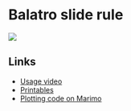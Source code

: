 # Balatro slide rule

[![](https://img.youtube.com/vi/85sJeg3v7Jg/0.jpg)](https://www.youtube.com/watch?v=85sJeg3v7Jg)

## Links
- [Usage video](https://www.youtube.com/watch?v=85sJeg3v7Jg)
- [Printables](https://printables.com/model/1026662-jimbos-rotary-slide-rule-calculator-for-balatro)
- [Plotting code on Marimo](https://marimo.app/#code/JYWwDg9gTgLgBCAhlUEBQaD6mDmBTAOzykRjwBNMB3YGACzgF44AiABgDoAODgJgGYAtOTwA3AGws0iMGCYJkqDgEFZACgCUGNAAEZYDgGM8AGxNoRAMzjY1ICBoBcaOK4QQOIcmpdu-UFkDfP1cAYjgAJQgYZABPOABnE2AROCgAVxM8DBC3UPCAbQBVBMR8OFEUvAgAXTU6GBgwBMcAelaqTo5YiHSYdIAjPCMIEA7SQzoAflFGLgBWBIApPBx+UQB2JZwNABo4AoBxWjpBuoamlvacE8GRsZxDKFaBxBNSKAhBJKrBDKytMEQgUAIQFc6NZptVqgHDdXr9Ib3VqVVoLZardZbHCtTgAKzAOwhl2hnSo8L6g2GhlG4xgkxmc0WKzWm22gNyrkEkWicTgJggOEU9BAwEMiUMbzwcBo9Dg9CgeGlEEMMVEeAScEs0AQmRgwDAJliwAIODgBHSICGUE1QxgVCVBDgbDYAEY4IgCOQ4ABOP0cOBA3LcgCSaTwbyN-OAAGtpfRpUIVWrpSIEsAcE6hpL0glpT10nBJU76CaY3ATfLiCBNRBrCwIEQErsWKx6L1Sl7m62dSxRWZgI2Eq2RGBCOQTWbG4laOlSIOCEGQtyAMJvQyZefTqgkZoez7pL37UygE3z02sOuWb6SrKt28b9766dgT4DLI1uB16NEZCJZKpP8GpLlycAACp0MAmoENEeADBAEDlqU6qaiaRBQBwYDkNYnregixCYdhIFwNyADyY5OpWyiWJYJq0PEAAiGoZuhx4AB5gLhiQwJ8cbNgocaJOkirynQxB4AA5NBECJKY14mmQNp4Kqk5wPgox4DxsT7FxeAcdA8AwDJADKABqhzEWRFGidKioJHqqm0VkqFOgAYrmC5wPw4icHAJTxmJRaEIprAABqtkZHrJJmHDEYEUh+Fo-iacJi4YHoshGKY5hWDYmBqJ6MExGQ+z2PsBBgPsCL7IaMA1YqYCYIgbH7AkMSwE4QLhAAChA7xQEWCFQBOBCkBqjhwGoCYxPsUBJW4zXyK+eCNc1agFG1yAwDUgJdXAoUVk6xgEIp+y5ngliZFqOpvCxqlocQHpel+fSPZW7nptO3lsECzWYQKMDrWwuwVZhwA1PsBSusD0M7b9bH-dE62g2AwAAFScPMIMGKjaOuhw8wQwc0O7LDHJ5HA3UA3AdCIJqCpKl+qqIChQIJLeGryFD+wk3A0NsDUOQUwA6mJImRYaiDGOa0STBqUyTdNiDza4AqmkVcuaswbjc3AvD7Pw+wACz7FjcDiPsGz7Fw+w+oLfgJHQBka2JWs6-jZu8ATBve3ARu+-MvviL7Gy+zwZs+gT9tuI7BnEC7nPMAUbEANSINdA3p5W3P64bRs1BncBsYdBwcK6+x8BXhtwBwJs1xbNdWzXNs13bgt7QAMia0pZKa9Camoc1AmYhA4HKzDzBW1gIhwohvOk0qmHmJHzMPjY4MkRDyLkG3tXV3FbSnI993Q0euLHsCb9K2t+Lvh-H2PdAY77m2wEfveP2fiRO7AxBX9vrg75vwfvQZ+ZtX4wHfqPUBnB85CzCOBPSMAgTahOumAAXtfPmP0-DLVomxRggQ4DhEmJ6cokUWDFwijJRA5BvQgAcoaYAb0nSWE+CdL8OEzBwAnDcGACQgRsViGQNiMBGBqE4G6Vqe8oEnzRvwAm5NXCcXoIQ9mUpBAzywpYVswBp59FnvPReJhl4sHUVkQQJpCI6PgU9IqY0CotQlFKfiatMyy1drsYifgr6MDcVfLxnIQgiJgNqKASAxF4OAKnFgABSYc+wTBUEYPjJuQiQmMHSUg1qwBMGMFQfw3JeAVZ2N5GQRxrUOb8QvjABOzZvE+O7owGpV8SmFTKXgCpzjnKtR-opOpgSgmNKIM0vpf9u5tIIPY8pzUeb7E5FDX2XtCb7BCWEiJjAokxNiWXHR+wsmiMycI7JM48kFIwcU36UyOldKhjDF0RNFmeyjqspB6zSCbMVPglOcTyAsH2ccw5Bz94XPyY2QpmCSm1Q4MhC6GY1AqLoCU+ws9NqGBjOtFFXg1AsHCMZACtlMjSmWpUPAVAWB7BevvZqcNkr9CgE6HwQTZnEXOUUwZuQQF0A5SEfx3ceU+PXgM4iiKBVuC2WK8+VTJXfzjlAAJxEanxw8RqGVLT+WKr6cKoJwKeW7QygYYwZgLAXTymoCqNUTAwE6g7Pe8gfSrz8LlZaq02KD0nJgMSGYGgJEYAUB1O1nBBPisZO1SAYyqXTkQKgcBDTRH2JWSA-VBrQBGmNYcQRmXF2YNC+yAw42A1dEWmqfVkCMDAhkS5xFwgAFlECCQTPyRAQwTFqRkoYAU6KaB5mIn9PMMBMBK0wBORUKlGxqEEK6EpfgervGlmwD0hlApGTAL2hG-bB1iRiJgK8-bzU42AK0L2bANCclsTOympaBoFs1OQRsEl4C03VPKMU5YkBQBjPxatRZ2nwHICQGNCJ0ypEbUgYuJAJy5lkvAAY8RYjJBAN+iIeB7DPsbWwxAIA8A6WerEQQzUoIyvCGjHhAGXoDQgFQJ0BHNSGGAFADt2QgnEdI4gQDwkvxUZfeihQH6B4tso9Oha67NKYHg6ACRpN+AnrXRwHAKBvCuTeHmITrg+2iYw1hndBA1BKZMZcrNHBmoajk6J2INHNAwtE5UdM75Ol6ZU+ehappnLyFBpvBInFjASI4MDPWvm0Yo2ADzF0qniGxupundMLnbKTmInotIHqvU4B9RWaS8AAByjY8BBqGWphGBa1BPQ3qq7BbA0YoFNJ6vA3r+H7BpAKKAjAJLviljGCSiTkmcF4HAML4RIzcc-fuaUSBUhIAtJGeIlR07Qt-Q4sL6nAaiNfb68E+xhErb9bSzkip6XUbYrY3Kc2ZlOIgZgV4eZ6l5Z22Q1VDTOS+Ky0QGVQy1nQA2U97D93cjAvEZI8ufNeAnpe0E0Frp9bfd5ck-GfnDDNdCC6NgHXul4EYPwG1nIEtFTSyaTaBBvNnYu6V5IbUMd5cJ3TROBwKeXa-n4MJB9YAlxp+Nb77wW1cygGjCBhcBqVhIKaDUdPORK19cewLB6JccAFDgaGah2emA0K0cxTHrsJf-lBGWmXsu5eu8JxGgMCii92KLomASkl+KoLsOHhgwt+AS298JpA0ta7gJ93XevC51RMCXdBBoppbrpok5tiuPee7cD75gjuImxPMOH3If1judJMCD8PU0U7AoKALXYmfXQ7VT57z4xUFyMEEDAPGXA2CtCC3AFOvpgaQ+u7TZrx1FIdcb3lueLfgrEHbxe+P9PwWMG6qQOgOLWj+RtK0CNIAQCxFaAxSjBABS0ISK0PaA-Pd9nEGxIthpcwcEaDovYHehmgouQXoJJTdupVKcVbDsaGpNVO3vbQBqsrGtyrYMnFZwAGV46gB6JqPYCgp8CAAoE0ADMkAML-pAEzmALEAWkARFsgvbn-kzhaOAPEHTOaKuvTmAbGqPtAbAf-iPvQLYv1uQDIGQN6GwqMDTJCFcMrjEOihAOqFAJYAKOSDSGMAAI4LxtQLhr7iA+hsCV7Qw+itARIFrQGCDhqTiCBJrICKEAyCCyh0CCAy7Ch0CiiGD4amibhQD4ZsRQRAg34MqUyj6lQQDlSVQoFv76Af45Smq2D2A-7hBFBhgJCyiaxAgIjyAorpDAAwo+Fj4VoLzB4tqEJgRIIu5AZVCJamgUpmEpQWFqDVS7QJbYCjRaaYBMDMAsDYBIAmjYAsAe6OEZA6ZaBAA)
